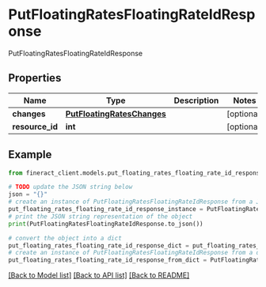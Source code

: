 # PutFloatingRatesFloatingRateIdResponse

PutFloatingRatesFloatingRateIdResponse

## Properties

Name | Type | Description | Notes
------------ | ------------- | ------------- | -------------
**changes** | [**PutFloatingRatesChanges**](PutFloatingRatesChanges.md) |  | [optional] 
**resource_id** | **int** |  | [optional] 

## Example

```python
from fineract_client.models.put_floating_rates_floating_rate_id_response import PutFloatingRatesFloatingRateIdResponse

# TODO update the JSON string below
json = "{}"
# create an instance of PutFloatingRatesFloatingRateIdResponse from a JSON string
put_floating_rates_floating_rate_id_response_instance = PutFloatingRatesFloatingRateIdResponse.from_json(json)
# print the JSON string representation of the object
print(PutFloatingRatesFloatingRateIdResponse.to_json())

# convert the object into a dict
put_floating_rates_floating_rate_id_response_dict = put_floating_rates_floating_rate_id_response_instance.to_dict()
# create an instance of PutFloatingRatesFloatingRateIdResponse from a dict
put_floating_rates_floating_rate_id_response_from_dict = PutFloatingRatesFloatingRateIdResponse.from_dict(put_floating_rates_floating_rate_id_response_dict)
```
[[Back to Model list]](../README.md#documentation-for-models) [[Back to API list]](../README.md#documentation-for-api-endpoints) [[Back to README]](../README.md)


